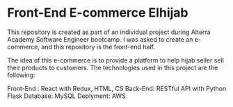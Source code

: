 # Front-End E-commerce Elhijab

This repository is created as part of an individual project during Alterra Academy Software Engineer bootcamp. I was asked to create an e-commerce, and this repository is the front-end half.

The idea of this e-commerce is to provide a platform to help hijab seller sell their products to customers. The technologies used in this project are the following:

Front-End : React with Redux, HTML, CS
Back-End: RESTful API with Python Flask
Database: MySQL
Deplyment: AWS
